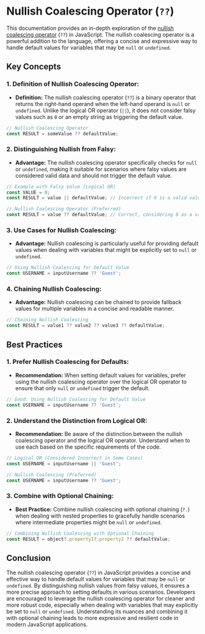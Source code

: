# Nullish Coalescing Operator (`??`)

This documentation provides an in-depth exploration of the [nullish coalescing operator](https://developer.mozilla.org/en-US/docs/Web/JavaScript/Reference/Operators/Nullish_coalescing) (`??`) in JavaScript. The nullish coalescing operator is a powerful addition to the language, offering a concise and expressive way to handle default values for variables that may be `null` or `undefined`.

## Key Concepts

### 1. **Definition of Nullish Coalescing Operator:**
   - **Definition:** The nullish coalescing operator (`??`) is a binary operator that returns the right-hand operand when the left-hand operand is `null` or `undefined`. Unlike the logical OR operator (`||`), it does not consider falsy values such as `0` or an empty string as triggering the default value.

   ```javascript
   // Nullish Coalescing Operator
   const RESULT = someValue ?? defaultValue;
   ```

### 2. **Distinguishing Nullish from Falsy:**
   - **Advantage:** The nullish coalescing operator specifically checks for `null` or `undefined`, making it suitable for scenarios where falsy values are considered valid data and should not trigger the default value.

   ```javascript
   // Example with Falsy Value (Logical OR)
   const VALUE = 0;
   const RESULT = value || defaultValue; // Incorrect if 0 is a valid value

   // Nullish Coalescing Operator (Preferred)
   const RESULT = value ?? defaultValue; // Correct, considering 0 as a valid value
   ```

### 3. **Use Cases for Nullish Coalescing:**
   - **Advantage:** Nullish coalescing is particularly useful for providing default values when dealing with variables that might be explicitly set to `null` or `undefined`.

   ```javascript
   // Using Nullish Coalescing for Default Value
   const USERNAME = inputUsername ?? 'Guest';
   ```

### 4. **Chaining Nullish Coalescing:**
   - **Advantage:** Nullish coalescing can be chained to provide fallback values for multiple variables in a concise and readable manner.

   ```javascript
   // Chaining Nullish Coalescing
   const RESULT = value1 ?? value2 ?? value3 ?? defaultValue;
   ```

## Best Practices

### 1. **Prefer Nullish Coalescing for Defaults:**
   - **Recommendation:** When setting default values for variables, prefer using the nullish coalescing operator over the logical OR operator to ensure that only `null` or `undefined` trigger the default.

   ```javascript
   // Good: Using Nullish Coalescing for Default Value
   const USERNAME = inputUsername ?? 'Guest';
   ```

### 2. **Understand the Distinction from Logical OR:**
   - **Recommendation:** Be aware of the distinction between the nullish coalescing operator and the logical OR operator. Understand when to use each based on the specific requirements of the code.

   ```javascript
   // Logical OR (Considered Incorrect in Some Cases)
   const USERNAME = inputUsername || 'Guest';

   // Nullish Coalescing (Preferred)
   const USERNAME = inputUsername ?? 'Guest';
   ```

### 3. **Combine with Optional Chaining:**
   - **Best Practice:** Combine nullish coalescing with optional chaining (`?.`) when dealing with nested properties to gracefully handle scenarios where intermediate properties might be `null` or `undefined`.

   ```javascript
   // Combining Nullish Coalescing with Optional Chaining
   const RESULT = object?.property1?.property2 ?? defaultValue;
   ```

## Conclusion

The nullish coalescing operator (`??`) in JavaScript provides a concise and effective way to handle default values for variables that may be `null` or `undefined`. By distinguishing nullish values from falsy values, it ensures a more precise approach to setting defaults in various scenarios. Developers are encouraged to leverage the nullish coalescing operator for cleaner and more robust code, especially when dealing with variables that may explicitly be set to `null` or `undefined`. Understanding its nuances and combining it with optional chaining leads to more expressive and resilient code in modern JavaScript applications.
